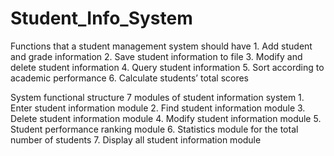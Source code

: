 # Student_Info_System

Functions that a student management system should have
     1. Add student and grade information
     2. Save student information to file
     3. Modify and delete student information
     4. Query student information
     5. Sort according to academic performance
     6. Calculate students’ total scores

System functional structure
  7 modules of student information system
     1. Enter student information module
     2. Find student information module
     3. Delete student information module
     4. Modify student information module
     5. Student performance ranking module
     6. Statistics module for the total number of students
     7. Display all student information module   
